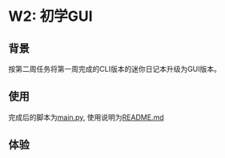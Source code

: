 # W2: 初学GUI

## 背景
按第二周任务将第一周完成的CLI版本的迷你日记本升级为GUI版本。

## 使用
完成后的脚本为[main.py](https://github.com/janice-lu-zeng/OMOOC2py/blob/master/_src/om2py2w/2wex0/main.py), 使用说明为[README.md](https://github.com/janice-lu-zeng/OMOOC2py/blob/master/_src/om2py2w/2wex0/README.md)

## 体验

